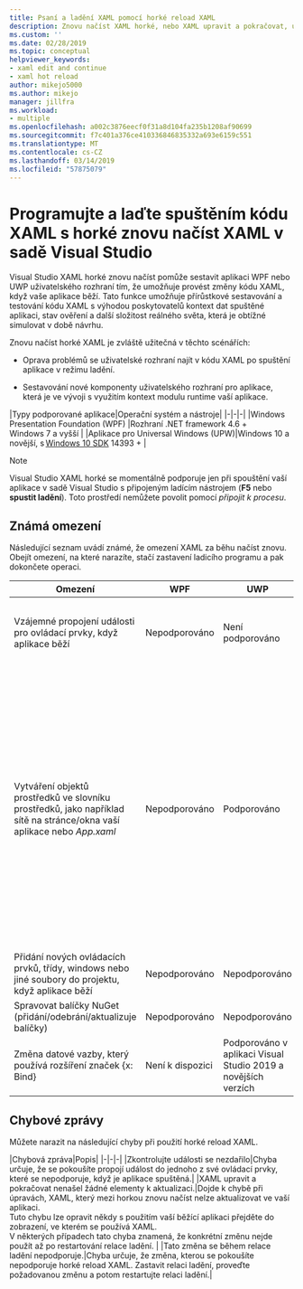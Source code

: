 ```yaml
---
title: Psaní a ladění XAML pomocí horké reload XAML
description: Znovu načíst XAML horké, nebo XAML upravit a pokračovat, umožní vám provádět změny kódu XAML při spuštění aplikace
ms.custom: ''
ms.date: 02/28/2019
ms.topic: conceptual
helpviewer_keywords:
- xaml edit and continue
- xaml hot reload
author: mikejo5000
ms.author: mikejo
manager: jillfra
ms.workload:
- multiple
ms.openlocfilehash: a002c3876eecf0f31a8d104fa235b1208af90699
ms.sourcegitcommit: f7c401a376ce410336846835332a693e6159c551
ms.translationtype: MT
ms.contentlocale: cs-CZ
ms.lasthandoff: 03/14/2019
ms.locfileid: "57875079"
---
```

# <a name="write-and-debug-running-xaml-code-with-xaml-hot-reload-in-visual-studio"></a>Programujte a laďte spuštěním kódu XAML s horké znovu načíst XAML v sadě Visual Studio

Visual Studio XAML horké znovu načíst pomůže sestavit aplikaci WPF nebo UWP uživatelského rozhraní tím, že umožňuje provést změny kódu XAML, když vaše aplikace běží. Tato funkce umožňuje přírůstkové sestavování a testování kódu XAML s výhodou poskytovatelů kontext dat spuštěné aplikaci, stav ověření a další složitost reálného světa, která je obtížné simulovat v době návrhu.

Znovu načíst horké XAML je zvláště užitečná v těchto scénářích:

* Oprava problémů se uživatelské rozhraní najít v kódu XAML po spuštění aplikace v režimu ladění.

* Sestavování nové komponenty uživatelského rozhraní pro aplikace, která je ve vývoji s využitím kontext modulu runtime vaší aplikace.

|Typy podporované aplikace|Operační systém a nástroje|
|-|-|-|
|Windows Presentation Foundation (WPF) |Rozhraní .NET framework 4.6 +</br>Windows 7 a vyšší |
|Aplikace pro Universal Windows (UPW)|Windows 10 a novější, s [Windows 10 SDK](https://developer.microsoft.com/windows/downloads/windows-10-sdk) 14393 + |

> [!NOTE]
> Visual Studio XAML horké se momentálně podporuje jen při spouštění vaší aplikace v sadě Visual Studio s připojeným ladícím nástrojem (**F5** nebo **spustit ladění**). Toto prostředí nemůžete povolit pomocí *připojit k procesu*.

## <a name="known-limitations"></a>Známá omezení

Následující seznam uvádí známé, že omezení XAML za běhu načíst znovu. Obejít omezení, na které narazíte, stačí zastavení ladicího programu a pak dokončete operaci.

|Omezení|WPF|UWP|Poznámky|
|-|-|-|-|
|Vzájemné propojení události pro ovládací prvky, když aplikace běží|Nepodporováno|Není podporováno|Zobrazit chybová zpráva: *Zkontrolujte události se nezdařilo*|
|Vytváření objektů prostředků ve slovníku prostředků, jako například sítě na stránce/okna vaší aplikace nebo *App.xaml*|Nepodporováno|Podporováno|Příklad: přidání ```SolidColorBrush``` do slovníku prostředků pro použití jako ```StaticResource```.</br>Poznámka: Statické prostředky, převaděče stylu a další prvky zapsané do slovníku prostředků lze použít nebo používané při používání horké reload XAML. Vytvoření prostředku se nepodporuje.</br> Změna slovník prostředků ```Source``` vlastnost.| 
|Přidání nových ovládacích prvků, třídy, windows nebo jiné soubory do projektu, když aplikace běží|Nepodporováno|Nepodporováno|Žádná|
|Spravovat balíčky NuGet (přidání/odebrání/aktualizuje balíčky)|Nepodporováno|Nepodporováno|Žádná|
|Změna datové vazby, který používá rozšíření značek {x: Bind}|Není k dispozici|Podporováno v aplikaci Visual Studio 2019 a novějších verzích|Nepodporované ve Visual Studio 2018 a předchozí verze|

## <a name="error-messages"></a>Chybové zprávy

Můžete narazit na následující chyby při použití horké reload XAML.

|Chybová zpráva|Popis|
|-|-|-|
|Zkontrolujte události se nezdařilo|Chyba určuje, že se pokoušíte propojí událost do jednoho z své ovládací prvky, které se nepodporuje, když je aplikace spuštěná.|
|XAML upravit a pokračovat nenašel žádné elementy k aktualizaci.|Dojde k chybě při úpravách, XAML, který mezi horkou znovu načíst nelze aktualizovat ve vaší aplikaci.</br> Tuto chybu lze opravit někdy s použitím vaší běžící aplikaci přejděte do zobrazení, ve kterém se používá XAML.</br> V některých případech tato chyba znamená, že konkrétní změnu nejde použít až po restartování relace ladění. |
|Tato změna se během relace ladění nepodporuje.|Chyba určuje, že změna, kterou se pokoušíte nepodporuje horké reload XAML. Zastavit relaci ladění, proveďte požadovanou změnu a potom restartujte relaci ladění.|